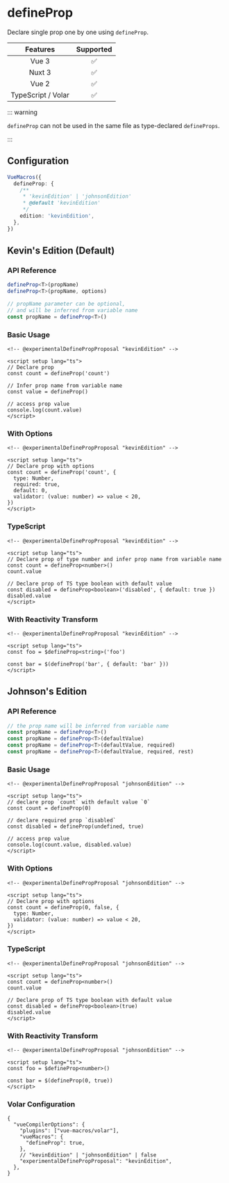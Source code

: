 # defineProp <PackageVersion name="@vue-macros/define-prop" />

<StabilityLevel level="experimental" />

Declare single prop one by one using `defineProp`.

|      Features      |     Supported      |
| :----------------: | :----------------: |
|       Vue 3        | :white_check_mark: |
|       Nuxt 3       | :white_check_mark: |
|       Vue 2        | :white_check_mark: |
| TypeScript / Volar | :white_check_mark: |

::: warning

`defineProp` can not be used in the same file as type-declared `defineProps`.

:::

## Configuration

```ts
VueMacros({
  defineProp: {
    /**
     * 'kevinEdition' | 'johnsonEdition'
     * @default 'kevinEdition'
     */
    edition: 'kevinEdition',
  },
})
```

## Kevin's Edition (Default)

### API Reference

```ts
defineProp<T>(propName)
defineProp<T>(propName, options)

// propName parameter can be optional,
// and will be inferred from variable name
const propName = defineProp<T>()
```

### Basic Usage

```vue twoslash
<!-- @experimentalDefinePropProposal "kevinEdition" -->

<script setup lang="ts">
// Declare prop
const count = defineProp('count')

// Infer prop name from variable name
const value = defineProp()

// access prop value
console.log(count.value)
</script>
```

### With Options

```vue twoslash
<!-- @experimentalDefinePropProposal "kevinEdition" -->

<script setup lang="ts">
// Declare prop with options
const count = defineProp('count', {
  type: Number,
  required: true,
  default: 0,
  validator: (value: number) => value < 20,
})
</script>
```

### TypeScript

```vue twoslash
<!-- @experimentalDefinePropProposal "kevinEdition" -->

<script setup lang="ts">
// Declare prop of type number and infer prop name from variable name
const count = defineProp<number>()
count.value

// Declare prop of TS type boolean with default value
const disabled = defineProp<boolean>('disabled', { default: true })
disabled.value
</script>
```

### With Reactivity Transform

```vue twoslash
<!-- @experimentalDefinePropProposal "kevinEdition" -->

<script setup lang="ts">
const foo = $defineProp<string>('foo')

const bar = $(defineProp('bar', { default: 'bar' }))
</script>
```

## Johnson's Edition

### API Reference

```ts
// the prop name will be inferred from variable name
const propName = defineProp<T>()
const propName = defineProp<T>(defaultValue)
const propName = defineProp<T>(defaultValue, required)
const propName = defineProp<T>(defaultValue, required, rest)
```

### Basic Usage

```vue twoslash
<!-- @experimentalDefinePropProposal "johnsonEdition" -->

<script setup lang="ts">
// declare prop `count` with default value `0`
const count = defineProp(0)

// declare required prop `disabled`
const disabled = defineProp(undefined, true)

// access prop value
console.log(count.value, disabled.value)
</script>
```

### With Options

```vue twoslash
<!-- @experimentalDefinePropProposal "johnsonEdition" -->

<script setup lang="ts">
// Declare prop with options
const count = defineProp(0, false, {
  type: Number,
  validator: (value: number) => value < 20,
})
</script>
```

### TypeScript

```vue twoslash
<!-- @experimentalDefinePropProposal "johnsonEdition" -->

<script setup lang="ts">
const count = defineProp<number>()
count.value

// Declare prop of TS type boolean with default value
const disabled = defineProp<boolean>(true)
disabled.value
</script>
```

### With Reactivity Transform

```vue twoslash
<!-- @experimentalDefinePropProposal "johnsonEdition" -->

<script setup lang="ts">
const foo = $defineProp<number>()

const bar = $(defineProp(0, true))
</script>
```

### Volar Configuration

```jsonc {3,5} [tsconfig.json]
{
  "vueCompilerOptions": {
    "plugins": ["vue-macros/volar"],
    "vueMacros": {
      "defineProp": true,
    },
    // "kevinEdition" | "johnsonEdition" | false
    "experimentalDefinePropProposal": "kevinEdition",
  },
}
```
